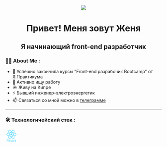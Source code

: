 

<div id="header" align="center">
    <img src="https://media4.giphy.com/media/L2SfTHdXDS98D4jfK6/giphy.gif?cid=ecf05e47bk14n36hayt7hbjz76rtjprpyig0x6ovo2p6h25v&ep=v1_stickers_search&rid=giphy.gif&ct=s" width="150" />
    <h1>Привет! Меня зовут Женя</h1>   
    <h2>Я начинающий front-end разработчик</h2>   
</div>

### :woman_technologist: About Me :  
- 🔭 Успешно закончила курсы "Front-end разрабочик Bootcamp" от Я.Практикума
- 🌱 Активно ищу работу
- ☀️  Живу на Кипре 
- ⚡ Бывший инженер-электроэнергетик
- 📫 Связаться со мной можно в [телеграмме](https://t.me/+79992398088) 

---

### :hammer_and_wrench: Технологичейский стек :

  <img src="https://github.com/devicons/devicon/blob/master/icons/react/react-original-wordmark.svg" title="React" alt="React" width="40" height="40"/>&nbsp;
<img src="https://komarev.com/ghpvc/?username=SemaJenya&style=flat-square&color=blue" alt=""/>

